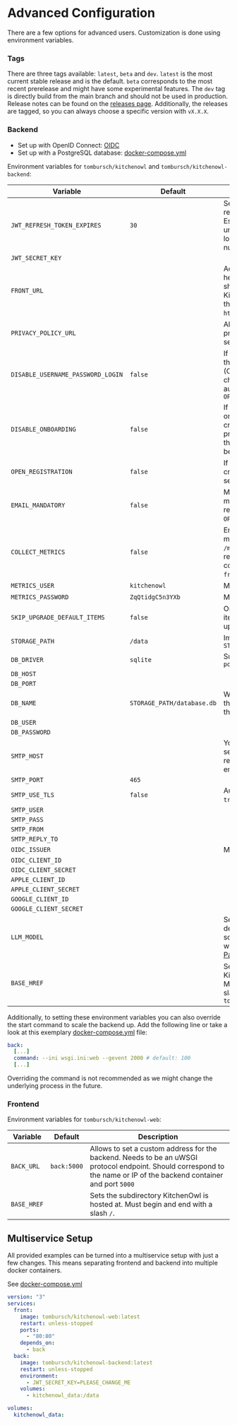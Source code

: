 # Advanced Configuration

There are a few options for advanced users. Customization is done using environment variables.

### Tags

There are three tags available: `latest`, `beta` and `dev`. `latest` is the most current stable release and is the default. `beta` corresponds to the most recent prerelease and might have some experimental features. The `dev` tag is directly build from the main branch and should not be used in production. Release notes can be found on the [releases page](https://github.com/TomBursch/kitchenowl/releases).
Additionally, the releases are tagged, so you can always choose a specific version with `vX.X.X`.

### Backend

- Set up with OpenID Connect: [OIDC](./oidc.md)
- Set up with a PostgreSQL database: [docker-compose.yml](https://github.com/TomBursch/kitchenowl/blob/main/docker-compose-postgres.yml)

Environment variables for `tombursch/kitchenowl` and `tombursch/kitchenowl-backend`:

| Variable                          | Default                    | Description                                                                                                                                           |
| --------------------------------- | -------------------------- | ----------------------------------------------------------------------------------------------------------------------------------------------------- |
| `JWT_REFRESH_TOKEN_EXPIRES`       | `30`                       | Sets how long (in days) refresh tokens are valid for. Essentially, how long it takes until users are automatically logged out. Must be a number.      |
| `JWT_SECRET_KEY`                  |                            |                                                                                                                                                       |
| `FRONT_URL`                       |                            | Adds allow origin CORS header for the URL. If set, should exactly match KitchenOwl's URL including the schema (e.g. `https://app.kitchenowl.org`)     |
| `PRIVACY_POLICY_URL`              |                            | Allows to set a custom privacy policy for your server instance                                                                                        |
| `DISABLE_USERNAME_PASSWORD_LOGIN` | `false`                    | If set, allows login only through OpenID Connect (OIDC). Be aware: this won't change the UI and automatically disables `OPEN_REGISTRATION`            |
| `DISABLE_ONBOARDING`              | `false`                    | If set, disables the onboarding process (i.e. creating a user if none are present on the server). If set the first user has to manually be added      |
| `OPEN_REGISTRATION`               | `false`                    | If set, allows anyone to create an account on your server                                                                                             |
| `EMAIL_MANDATORY`                 | `false`                    | Makes the email a mandatory field when registering (Only relevant if `OPEN_REGISTRATION` is set)                                                      |
| `COLLECT_METRICS`                 | `false`                    | Enables a Prometheus metrics endpoint at `/metrics/`. If enabled can be reached over the frontend container on port 9100 (e.g. `front:9100/metrics/`) |
| `METRICS_USER`                    | `kitchenowl`               | Metrics basic auth username                                                                                                                           |
| `METRICS_PASSWORD`                | `ZqQtidgC5n3YXb`           | Metrics basic auth password                                                                                                                           |
| `SKIP_UPGRADE_DEFAULT_ITEMS`      | `false`                    | On every restart all default items are imported and updated in every household                                                                        |
| `STORAGE_PATH`                    | `/data`                    | Images are stored in `STORAGE_PATH/upload`                                                                                                            |
| `DB_DRIVER`                       | `sqlite`                   | Supported: `sqlite` and `postgresql`                                                                                                                  |
| `DB_HOST`                         |                            |                                                                                                                                                       |
| `DB_PORT`                         |                            |                                                                                                                                                       |
| `DB_NAME`                         | `STORAGE_PATH/database.db` | When the driver is `sqlite` this decides where to store the DB                                                                                        |
| `DB_USER`                         |                            |                                                                                                                                                       |
| `DB_PASSWORD`                     |                            |                                                                                                                                                       |
| `SMTP_HOST`                       |                            | You can connect to an SMTP server for sending password resets and verifying user emails. This is not required.                                        |
| `SMTP_PORT`                       | `465`                      |                                                                                                                                                       |
| `SMTP_USE_TLS`                    | `false`                    | Automatically changes to `true` if `SMTP_PORT` is `587`                                                                                               |
| `SMTP_USER`                       |                            |                                                                                                                                                       |
| `SMTP_PASS`                       |                            |                                                                                                                                                       |
| `SMTP_FROM`                       |                            |                                                                                                                                                       |
| `SMTP_REPLY_TO`                   |                            |                                                                                                                                                       |
| `OIDC_ISSUER`                     |                            | More about [OIDC](./oidc.md)                                                                                                                          |
| `OIDC_CLIENT_ID`                  |                            |                                                                                                                                                       |
| `OIDC_CLIENT_SECRET`              |                            |                                                                                                                                                       |
| `APPLE_CLIENT_ID`                 |                            |                                                                                                                                                       |
| `APPLE_CLIENT_SECRET`             |                            |                                                                                                                                                       |
| `GOOGLE_CLIENT_ID`                |                            |                                                                                                                                                       |
| `GOOGLE_CLIENT_SECRET`            |                            |                                                                                                                                                       |
| `LLM_MODEL`                       |                            | Set a custom ingredient detection strategy for scraped recipes from the web. More at [Ingredient Parsing](./ingredient_parsing.md)                    |
| `BASE_HREF`                       |                            | Sets the subdirectory KitchenOwl is hosted at. Must begin and end with a slash `/`. Only applicable to `tombursch/kitchenowl`                         |

Additionally, to setting these environment variables you can also override the start command to scale the backend up.
Add the following line or take a look at this exemplary [docker-compose.yml](https://github.com/TomBursch/kitchenowl/blob/main/docker-compose-postgres.yml) file:

```yml
back:
  [...]
  command: --ini wsgi.ini:web --gevent 2000 # default: 100
  [...]
```

Overriding the command is not recommended as we might change the underlying process in the future.

### Frontend

Environment variables for `tombursch/kitchenowl-web`:

| Variable    | Default     | Description                                                                                                                                                          |
| ----------- | ----------- | -------------------------------------------------------------------------------------------------------------------------------------------------------------------- |
| `BACK_URL`  | `back:5000` | Allows to set a custom address for the backend. Needs to be an uWSGI protocol endpoint. Should correspond to the name or IP of the backend container and port `5000` |
| `BASE_HREF` |             | Sets the subdirectory KitchenOwl is hosted at. Must begin and end with a slash `/`.                                                                                  |

## Multiservice Setup

All provided examples can be turned into a multiservice setup with just a few changes. This means separating frontend and backend into multiple docker containers.

See [docker-compose.yml](https://github.com/TomBursch/kitchenowl/blob/main/docker-compose.yml)

```yml
version: "3"
services:
  front:
    image: tombursch/kitchenowl-web:latest
    restart: unless-stopped
    ports:
      - "80:80"
    depends_on:
      - back
  back:
    image: tombursch/kitchenowl-backend:latest
    restart: unless-stopped
    environment:
      - JWT_SECRET_KEY=PLEASE_CHANGE_ME
    volumes:
      - kitchenowl_data:/data

volumes:
  kitchenowl_data:
```
